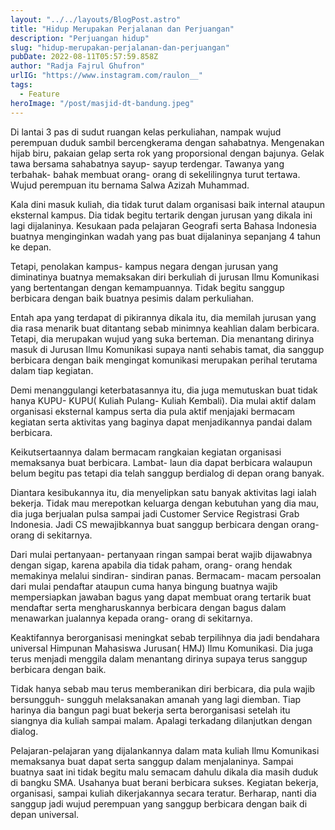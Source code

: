 ```yaml
---
layout: "../../layouts/BlogPost.astro"
title: "Hidup Merupakan Perjalanan dan Perjuangan"
description: "Perjuangan hidup"
slug: "hidup-merupakan-perjalanan-dan-perjuangan"
pubDate: 2022-08-11T05:57:59.858Z
author: "Radja Fajrul Ghufron"
urlIG: "https://www.instagram.com/raulon__"
tags:
  - Feature
heroImage: "/post/masjid-dt-bandung.jpeg"
---
```


Di lantai 3 pas di sudut ruangan kelas perkuliahan, nampak wujud perempuan duduk sambil bercengkerama dengan sahabatnya. Mengenakan hijab biru, pakaian gelap serta rok yang proporsional dengan bajunya. Gelak tawa bersama sahabatnya sayup- sayup terdengar. Tawanya yang terbahak- bahak membuat orang- orang di sekelilingnya turut tertawa. Wujud perempuan itu bernama Salwa Azizah Muhammad.

Kala dini masuk kuliah, dia tidak turut dalam organisasi baik internal ataupun eksternal kampus. Dia tidak begitu tertarik dengan jurusan yang dikala ini lagi dijalaninya. Kesukaan pada pelajaran Geografi serta Bahasa Indonesia buatnya menginginkan wadah yang pas buat dijalaninya sepanjang 4 tahun ke depan.

Tetapi, penolakan kampus- kampus negara dengan jurusan yang diminatinya buatnya memaksakan diri berkuliah di jurusan Ilmu Komunikasi yang bertentangan dengan kemampuannya. Tidak begitu sanggup berbicara dengan baik buatnya pesimis dalam perkuliahan.

Entah apa yang terdapat di pikirannya dikala itu, dia memilah jurusan yang dia rasa menarik buat ditantang sebab minimnya keahlian dalam berbicara. Tetapi, dia merupakan wujud yang suka berteman. Dia menantang dirinya masuk di Jurusan Ilmu Komunikasi supaya nanti sehabis tamat, dia sanggup berbicara dengan baik mengingat komunikasi merupakan perihal terutama dalam tiap kegiatan.

Demi menanggulangi keterbatasannya itu, dia juga memutuskan buat tidak hanya KUPU- KUPU( Kuliah Pulang- Kuliah Kembali). Dia mulai aktif dalam organisasi eksternal kampus serta dia pula aktif menjajaki bermacam kegiatan serta aktivitas yang baginya dapat menjadikannya pandai dalam berbicara.

Keikutsertaannya dalam bermacam rangkaian kegiatan organisasi memaksanya buat berbicara. Lambat- laun dia dapat berbicara walaupun belum begitu pas tetapi dia telah sanggup berdialog di depan orang banyak.

Diantara kesibukannya itu, dia menyelipkan satu banyak aktivitas lagi ialah bekerja. Tidak mau merepotkan keluarga dengan kebutuhan yang dia mau, dia juga berjualan pulsa sampai jadi Customer Service Registrasi Grab Indonesia. Jadi CS mewajibkannya buat sanggup berbicara dengan orang- orang di sekitarnya.

Dari mulai pertanyaan- pertanyaan ringan sampai berat wajib dijawabnya dengan sigap, karena apabila dia tidak paham, orang- orang hendak memakinya melalui sindiran- sindiran panas. Bermacam- macam persoalan dari mulai pendaftar ataupun cuma hanya bingung buatnya wajib mempersiapkan jawaban bagus yang dapat membuat orang tertarik buat mendaftar serta mengharuskannya berbicara dengan bagus dalam menawarkan jualannya kepada orang- orang di sekitarnya.

Keaktifannya berorganisasi meningkat sebab terpilihnya dia jadi bendahara universal Himpunan Mahasiswa Jurusan( HMJ) Ilmu Komunikasi. Dia juga terus menjadi menggila dalam menantang dirinya supaya terus sanggup berbicara dengan baik.

Tidak hanya sebab mau terus memberanikan diri berbicara, dia pula wajib bersungguh- sungguh melaksanakan amanah yang lagi diemban. Tiap harinya dia bangun pagi buat bekerja serta berorganisasi setelah itu siangnya dia kuliah sampai malam. Apalagi terkadang dilanjutkan dengan dialog.

Pelajaran-pelajaran yang dijalankannya dalam mata kuliah Ilmu Komunikasi memaksanya buat dapat serta sanggup dalam menjalaninya. Sampai buatnya saat ini tidak begitu malu semacam dahulu dikala dia masih duduk di bangku SMA. Usahanya buat berani berbicara sukses. Kegiatan bekerja, organisasi, sampai kuliah dikerjakannya secara teratur. Berharap, nanti dia sanggup jadi wujud perempuan yang sanggup berbicara dengan baik di depan universal.
